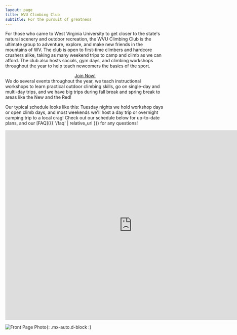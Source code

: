 ```yaml
---
layout: page
title: WVU Climbing Club
subtitle: For the pursuit of greatness
---
```


For those who came to West Virginia University to get closer to the state's natural scenery and outdoor recreation, the WVU Climbing Club is the ultimate group to adventure, explore, and make new friends in the mountains of WV. The club is open to first-time climbers and hardcore crushers alike, taking as many weekend trips to camp and climb as we can afford. The club also hosts socials, gym days, and climbing workshops throughout the year to help teach newcomers the basics of the sport.

<style>
.center {
  display: flex;
  justify-content: center;
  align-items: center;
  background-color: #4CAF50; /* Green */
  border: none;
  color: white;
  padding: 15px 32px;
  text-align: center;
  text-decoration: none;
  font-size: 16px;
}
</style>

<style>
	  .centered {
		text-align: center;
	}
    </style>
<div class="centered">
	<a class="btn btn-success" href="join">Join Now!</a>
</div>
We do several events throughout the year, we teach instructional workshops to learn practical outdoor climbing skills, go on single-day and multi-day trips, and we have big trips during fall break and spring break to areas like the New and the Red!

Our typical schedule looks like this: Tuesday nights we hold workshop days or open climb days, and most weekends we'll host a day trip or overnight camping trip to a local crag! Check out our schedule below for up-to-date plans, and our [FAQ]({{ '/faq' | relative_url }}) for any questions!


<iframe src="https://calendar.google.com/calendar/embed?src=wvuclimbingclub%40gmail.com&ctz=America%2FNew_York" style="border: 0" width="800" height="600" frameborder="0" scrolling="no"></iframe>

![Front Page Photo](https://wvuclimbingclub.github.io/assets/img/frontPagePhotoLarge.jpg){: .mx-auto.d-block :}
